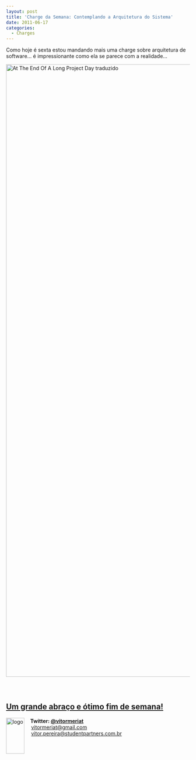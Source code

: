 ```yaml
---
layout: post
title: 'Charge da Semana: Contemplando a Arquitetura do Sistema'
date: 2011-06-17
categories:
  - Charges
---
```

<p>Como hoje é sexta estou mandando mais uma charge sobre arquitetura de software… é impressionante como ela se parece com a realidade…</p>
<p><a href="http://blob.vitormeriat.com.br/images/2011/06/at-the-end-of-a-long-project-day-traduzido.png"><img style="background-image:none;border-bottom:0;border-left:0;padding-left:0;padding-right:0;display:inline;border-top:0;border-right:0;padding-top:0;" title="At The End Of A Long Project Day traduzido"   alt="At The End Of A Long Project Day traduzido" src="http://blob.vitormeriat.com.br/images/at-the-end-of-a-long-project-day-traduzido.png" width="600" height="1674" /></a></p>
<h3></h3>
<h3></h3>
<p><a href="http://blob.vitormeriat.com.br/images/2011/03/logo.jpg"><br />
<h2>Um grande abraço e ótimo fim de semana!</h2>
<p><img style="display:inline;float:left;" title="logo"   alt="logo" align="left" src="http://blob.vitormeriat.com.br/images/logo.jpg?w=50&amp;h=98&amp;h=98" width="50" height="98" /></a>
<p><strong>&nbsp;&nbsp;&nbsp; Twitter: <a href="http://twitter.com/vitormeriat">@vitormeriat</a></strong><br />&nbsp;&nbsp;&nbsp; <a href="mailto:vitormeriat@gmail.com">vitormeriat@gmail.com</a><br />&nbsp;&nbsp;&nbsp; <a href="mailto:vitor.pereira@studentpartners.com.br">vitor.pereira@studentpartners.com.br</a></p>
